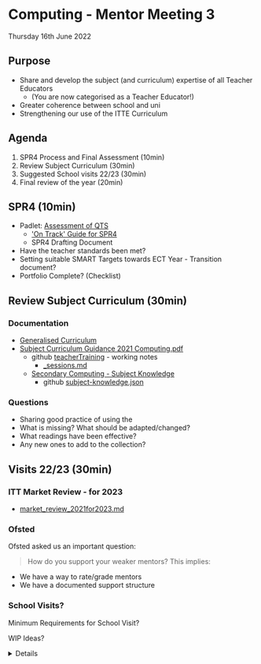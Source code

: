 Computing - Mentor Meeting 3
============================

Thursday 16th June 2022 

## Purpose
* Share and develop the subject (and curriculum) expertise of all Teacher Educators
    * (You are now categorised as a Teacher Educator!)
* Greater coherence between school and uni
* Strengthening our use of the ITTE Curriculum

Agenda
-------
1. SPR4 Process and Final Assessment (10min)
2. Review Subject Curriculum (30min)
3. Suggested School visits 22/23 (30min)
4. Final review of the year (20min)

SPR4 (10min)
----

* Padlet: [Assessment of QTS](https://cccu.padlet.org/sharron_mackenzie1/q5lqenlrlrcaui4a)
    * ['On Track' Guide for SPR4](https://cccu.padlet.org/sharron_mackenzie1/q5lqenlrlrcaui4a/wish/2212736023)
    * SPR4 Drafting Document
* Have the teacher standards been met?
* Setting suitable SMART Targets towards ECT Year - Transition document?
* Portfolio Complete? (Checklist)

Review Subject Curriculum (30min)
------------------------

### Documentation
* [Generalised Curriculum](https://cccu.padlet.org/sharron_mackenzie1/nsp03wkvd1u5zx0z/wish/1761862569)
* [Subject Curriculum Guidance 2021 Computing.pdf](http://ccccumentors.org.uk/files/secondary/Documentation/subject-documentation/computing/Subject%20Curriculum%20Guidance%202021%20Computing.pdf)
    * github [teacherTraining](https://github.com/calaldees/teachingWorkshops/tree/master/teacherTraining) - working notes
        * [_sessions.md](../_sessions.md)
    * [Secondary Computing - Subject Knowledge](https://computingteachers.uk/subjectKnowledge/subject-knowledge.html)
        * github [subject-knowledge.json](https://github.com/ComputingTeachers/subjectKnowledge/blob/main/subject-knowledge.json)
    
### Questions
* Sharing good practice of using the
* What is missing? What should be adapted/changed?
* What readings have been effective?
* Any new ones to add to the collection?


Visits 22/23 (30min)
------------

### ITT Market Review - for 2023
* [market_review_2021for2023.md](../ITT/market_review_2021for2023.md)

### Ofsted

Ofsted asked us an important question:
> How do you support your weaker mentors?
This implies:
* We have a way to rate/grade mentors
* We have a documented support structure

### School Visits?

Minimum Requirements for School Visit?

WIP Ideas?

<details>

* Email to finalise to include PM, mentor and Student Teacher (ST)
* Joint meeting and discussion with mentor and ST
    * Using curriculum guidance document
    * Spotlight Questions
    * Readings and ideas/suggestions how embedding and implementing to aid Student Teachers progress. 
    * Linked to 
        * weekly mentor meeting record and targets 
        * lesson observations
        * meetings 
    * SK and PCK audit/tracker and development including ideas and strategies to aid development
    * Interaction with the portfolio to support progress towards Final Assessment
    * Bundle guidance and support
    * Target set and appropriateness and strategies for development of Student Teacher
* Tutor autonomy based on knowledge of mentor, Student Teacher and time of visit during course and therefore might include: 
    * Discussion regarding Collaborative Teaching Phase tasks
    * Joint with mentor half lesson observation, joint QA and feedback 
    * Separate meetings with Student Teacher or mentor
    * Observing a weekly mentor meeting and feedback post meeting or contributing to meeting
    * F2F or online depending on needs
    * Recorded lesson observation
    * Joint Planning
    * Joint Marking
    * Unseen observation (student performs a lesson and discuss's it with mentor/tutor without the mentor/tutor seeing the lesson)
<details>

Final review of the year (20min)
------------------------

Other feedback? ...


Thank you
---------

For your continued hard work and support this year (and in future)
